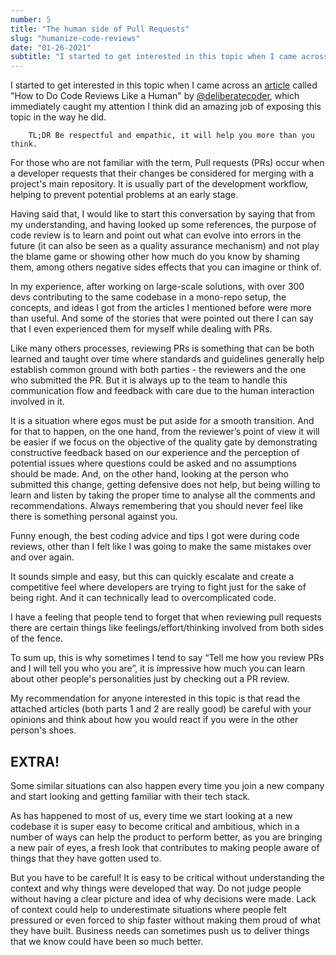 ```yaml
---
number: 5
title: "The human side of Pull Requests"
slug: "humanize-code-reviews"
date: "01-26-2021"
subtitle: "I started to get interested in this topic when I came across an article called \"How to Do Code Reviews Like a Human\" by @deliberatecoder."
---
```


I started to get interested in this topic when I came across an [article](https://mtlynch.io/human-code-reviews-2/) called "How to Do Code Reviews Like a Human" by [@deliberatecoder](https://twitter.com/deliberatecoder), which immediately caught my attention I think did an amazing job of exposing this topic in the way he did.

        TL;DR Be respectful and empathic, it will help you more than you think.

For those who are not familiar with the term, Pull requests (PRs) occur when a developer requests that their changes be considered for merging with a project's main repository. It is usually part of the development workflow, helping to prevent potential problems at an early stage.

Having said that, I would like to start this conversation by saying that from my understanding, and having looked up some references, the purpose of code review is to learn and point out what can evolve into errors in the future (it can also be seen as a quality assurance mechanism) and not play the blame game or showing other how much do you know by shaming them, among others negative sides effects that you can imagine or think of.

In my experience, after working on large-scale solutions, with over 300 devs contributing to the same codebase in a mono-repo setup, the concepts, and ideas I got from the articles I mentioned before were more than useful. And some of the stories that were pointed out there I can say that I even experienced them for myself while dealing with PRs.

Like many others processes, reviewing PRs is something that can be both learned and taught over time where standards and guidelines generally help establish common ground with both parties - the reviewers and the one who submitted the PR. But it is always up to the team to handle this communication flow and feedback with care due to the human interaction involved in it.

It is a situation where egos must be put aside for a smooth transition. And for that to happen, on the one hand, from the reviewer’s point of view it will be easier if we focus on the objective of the quality gate by demonstrating constructive feedback based on our experience and the perception of potential issues where questions could be asked and no assumptions should be made. And, on the other hand, looking at the person who submitted this change, getting defensive does not help, but being willing to learn and listen by taking the proper time to analyse all the comments and recommendations. Always remembering that you should never feel like there is something personal against you.

Funny enough, the best coding advice and tips I got were during code reviews, other than I felt like I was going to make the same mistakes over and over again.

It sounds simple and easy, but this can quickly escalate and create a competitive feel where developers are trying to fight just for the sake of being right. And it can technically lead to overcomplicated code.

I have a feeling that people tend to forget that when reviewing pull requests there are certain things like feelings/effort/thinking involved from both sides of the fence.

To sum up, this is why sometimes I tend to say “Tell me how you review PRs and I will tell you who you are”, it is impressive how much you can learn about other people's personalities just by checking out a PR review.

My recommendation for anyone interested in this topic is that read the attached articles (both parts 1 and 2 are really good) be careful with your opinions and think about how you would react if you were in the other person's shoes.

## EXTRA!

Some similar situations can also happen every time you join a new company and start looking and getting familiar with their tech stack.

As has happened to most of us, every time we start looking at a new codebase it is super easy to become critical and ambitious, which in a number of ways can help the product to perform better, as you are bringing a new pair of eyes, a fresh look that contributes to making people aware of things that they have gotten used to.

But you have to be careful! It is easy to be critical without understanding the context and why things were developed that way. Do not judge people without having a clear picture and idea of why decisions were made. Lack of context could help to underestimate situations where people felt pressured or even forced to ship faster without making them proud of what they have built. Business needs can sometimes push us to deliver things that we know could have been so much better.

